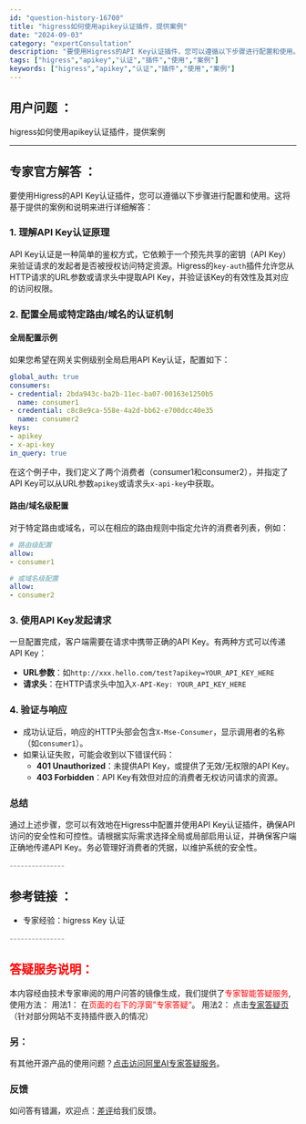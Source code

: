 ```yaml
---
id: "question-history-16700"
title: "higress如何使用apikey认证插件，提供案例"
date: "2024-09-03"
category: "expertConsultation"
description: "要使用Higress的API Key认证插件，您可以遵循以下步骤进行配置和使用。这将基于提供的案例和说明来进行详细解答：### 1. 理解API Key认证原理API Key认证是一种简单的鉴权方式，它依赖于一个预先共享的密钥（API Key）来验证请求的发起者是否被授权访问特定资源。Higress"
tags: ["higress","apikey","认证","插件","使用","案例"]
keywords: ["higress","apikey","认证","插件","使用","案例"]
---
```


## 用户问题 ： 
 higress如何使用apikey认证插件，提供案例  

---------------
## 专家官方解答 ：

要使用Higress的API Key认证插件，您可以遵循以下步骤进行配置和使用。这将基于提供的案例和说明来进行详细解答：

### 1. 理解API Key认证原理
API Key认证是一种简单的鉴权方式，它依赖于一个预先共享的密钥（API Key）来验证请求的发起者是否被授权访问特定资源。Higress的`key-auth`插件允许您从HTTP请求的URL参数或请求头中提取API Key，并验证该Key的有效性及其对应的访问权限。

### 2. 配置全局或特定路由/域名的认证机制
#### 全局配置示例
如果您希望在网关实例级别全局启用API Key认证，配置如下：

```yaml
global_auth: true
consumers:
- credential: 2bda943c-ba2b-11ec-ba07-00163e1250b5
  name: consumer1
- credential: c8c8e9ca-558e-4a2d-bb62-e700dcc40e35
  name: consumer2
keys:
- apikey
- x-api-key
in_query: true
```
在这个例子中，我们定义了两个消费者（consumer1和consumer2），并指定了API Key可以从URL参数`apikey`或请求头`x-api-key`中获取。

#### 路由/域名级配置
对于特定路由或域名，可以在相应的路由规则中指定允许的消费者列表，例如：

```yaml
# 路由级配置
allow:
- consumer1

# 或域名级配置
allow:
- consumer2
```

### 3. 使用API Key发起请求
一旦配置完成，客户端需要在请求中携带正确的API Key。有两种方式可以传递API Key：

- **URL参数**：如`http://xxx.hello.com/test?apikey=YOUR_API_KEY_HERE`
- **请求头**：在HTTP请求头中加入`X-API-Key: YOUR_API_KEY_HERE`

### 4. 验证与响应
- 成功认证后，响应的HTTP头部会包含`X-Mse-Consumer`，显示调用者的名称（如`consumer1`）。
- 如果认证失败，可能会收到以下错误代码：
  - **401 Unauthorized**：未提供API Key，或提供了无效/无权限的API Key。
  - **403 Forbidden**：API Key有效但对应的消费者无权访问请求的资源。

### 总结
通过上述步骤，您可以有效地在Higress中配置并使用API Key认证插件，确保API访问的安全性和可控性。请根据实际需求选择全局或局部启用认证，并确保客户端正确地传递API Key。务必管理好消费者的凭据，以维护系统的安全性。


<font color="#949494">---------------</font> 


## 参考链接 ：

* 专家经验：higress Key 认证 


 <font color="#949494">---------------</font> 
 


## <font color="#FF0000">答疑服务说明：</font> 

本内容经由技术专家审阅的用户问答的镜像生成，我们提供了<font color="#FF0000">专家智能答疑服务</font>,使用方法：
用法1： 在<font color="#FF0000">页面的右下的浮窗”专家答疑“</font>。
用法2： 点击[专家答疑页](https://answer.opensource.alibaba.com/docs/intro)（针对部分网站不支持插件嵌入的情况）
### 另：


有其他开源产品的使用问题？[点击访问阿里AI专家答疑服务](https://answer.opensource.alibaba.com/docs/intro)。
### 反馈
如问答有错漏，欢迎点：[差评](https://ai.nacos.io/user/feedbackByEnhancerGradePOJOID?enhancerGradePOJOId=16701)给我们反馈。
